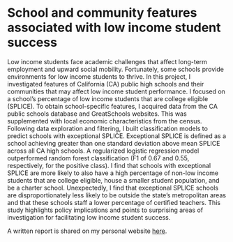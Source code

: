 # School and community features associated with low income student success

Low income students face academic challenges that affect long-term employment and upward social mobility. Fortunately, some schools provide environments for low income students to thrive. In this project, I investigated features of California (CA) public high schools and their communities that may affect low income student performance. I focused on a school’s percentage of low income students that are college eligible (SPLICE). To obtain school-specific features, I acquired data from the CA public schools database and GreatSchools websites. This was supplemented with local economic characteristics from the census. Following data exploration and filtering, I built classification models to predict schools with exceptional SPLICE. Exceptional SPLICE is defined as a school achieving greater than one standard deviation above mean SPLICE across all CA high schools. A regularized logistic regression model outperformed random forest classification (F1 of 0.67 and 0.55, respectively, for the positive class). I find that schools with exceptional SPLICE are more likely to also have a high percentage of non-low income students that are college eligible, house a smaller student population, and be a charter school. Unexpectedly, I find that exceptional SPLICE schools are disproportionately less likely to be outside the state’s metropolitan areas and that these schools staff a lower percentage of certified teachers. This study highlights policy implications and points to surprising areas of investigation for facilitating low income student success.

A written report is shared on my personal website [here](https://benslack19.github.io/projects/0_CA-SPLICE/).